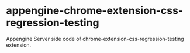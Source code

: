 # appengine-chrome-extension-css-regression-testing
Appengine Server side code of chrome-extension-css-regression-testing extension.
